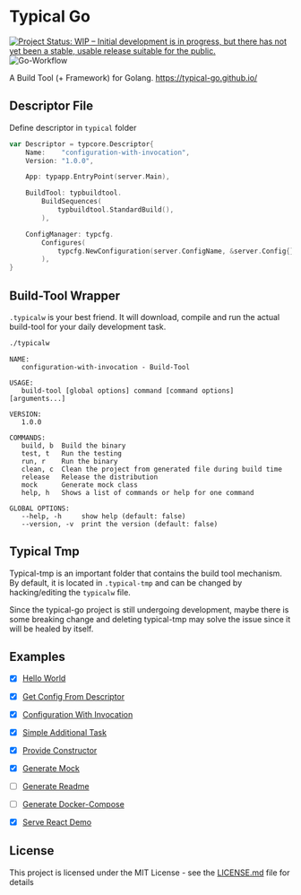# Typical Go

[![Project Status: WIP – Initial development is in progress, but there has not yet been a stable, usable release suitable for the public.](https://www.repostatus.org/badges/latest/wip.svg)](https://www.repostatus.org/#wip)
![Go-Workflow](https://github.com/typical-go/typical-go/workflows/Go/badge.svg)

A Build Tool (+ Framework) for Golang. <https://typical-go.github.io/>

## Descriptor File

Define descriptor in `typical` folder
```go
var Descriptor = typcore.Descriptor{
	Name:    "configuration-with-invocation",
	Version: "1.0.0",

	App: typapp.EntryPoint(server.Main), 

	BuildTool: typbuildtool.
		BuildSequences(
			typbuildtool.StandardBuild(),
		),

	ConfigManager: typcfg.
		Configures(
			typcfg.NewConfiguration(server.ConfigName, &server.Config{}), 
		),
}
```

## Build-Tool Wrapper

`.typicalw` is your best friend. It will download, compile and run the actual build-tool for your daily development task.

```bash
./typicalw
```

```
NAME:
   configuration-with-invocation - Build-Tool

USAGE:
   build-tool [global options] command [command options] [arguments...]

VERSION:
   1.0.0

COMMANDS:
   build, b  Build the binary
   test, t   Run the testing
   run, r    Run the binary
   clean, c  Clean the project from generated file during build time
   release   Release the distribution
   mock      Generate mock class
   help, h   Shows a list of commands or help for one command

GLOBAL OPTIONS:
   --help, -h     show help (default: false)
   --version, -v  print the version (default: false) 
```

## Typical Tmp

Typical-tmp is an important folder that contains the build tool mechanism. By default, it is located in `.typical-tmp` and can be changed by hacking/editing the `typicalw` file.

Since the typical-go project is still undergoing development, maybe there is some breaking change and deleting typical-tmp may solve the issue since it will be healed by itself.

## Examples

- [x] [Hello World](https://github.com/typical-go/typical-go/tree/master/examples/hello-world)
- [x] [Get Config From Descriptor](https://github.com/typical-go/typical-go/tree/master/examples/get-config-from-descriptor)
- [x] [Configuration With Invocation](https://github.com/typical-go/typical-go/tree/master/examples/configuration-with-invocation)
- [x] [Simple Additional Task](https://github.com/typical-go/typical-go/tree/master/examples/simple-additional-task)
- [x] [Provide Constructor](https://github.com/typical-go/typical-go/tree/master/examples/provide-constructor)
- [x] [Generate Mock](https://github.com/typical-go/typical-go/tree/master/examples/generate-mock)
- [ ] [Generate Readme](https://github.com/typical-go/typical-go/tree/master/examples/generate-readme)
- [ ] [Generate Docker-Compose](https://github.com/typical-go/typical-go/tree/master/examples/generate-docker-compose)
- [x] [Serve React Demo](https://github.com/typical-go/typical-go/tree/master/examples/serve-react-demo)



## License

This project is licensed under the MIT License - see the [LICENSE.md](LICENSE.md) file for details




